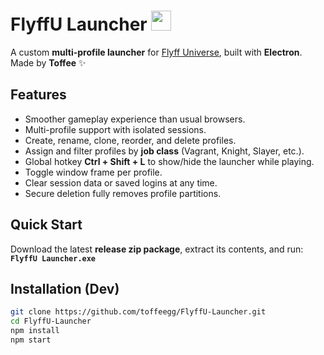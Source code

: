 # FlyffU Launcher <img src="https://github.com/toffeegg/FlyffU-Launcher/blob/main/icon.png" width="32" height="32" />

A custom **multi-profile launcher** for [Flyff Universe](https://universe.flyff.com/play), built with **Electron**.  
Made by **Toffee** ✨

## Features
- Smoother gameplay experience than usual browsers.
- Multi-profile support with isolated sessions.  
- Create, rename, clone, reorder, and delete profiles.  
- Assign and filter profiles by **job class** (Vagrant, Knight, Slayer, etc.).  
- Global hotkey **Ctrl + Shift + L** to show/hide the launcher while playing.  
- Toggle window frame per profile.  
- Clear session data or saved logins at any time.  
- Secure deletion fully removes profile partitions.  

## Quick Start
Download the latest **release zip package**, extract its contents, and run:  
**`FlyffU Launcher.exe`**

## Installation (Dev)
```bash
git clone https://github.com/toffeegg/FlyffU-Launcher.git
cd FlyffU-Launcher
npm install
npm start
